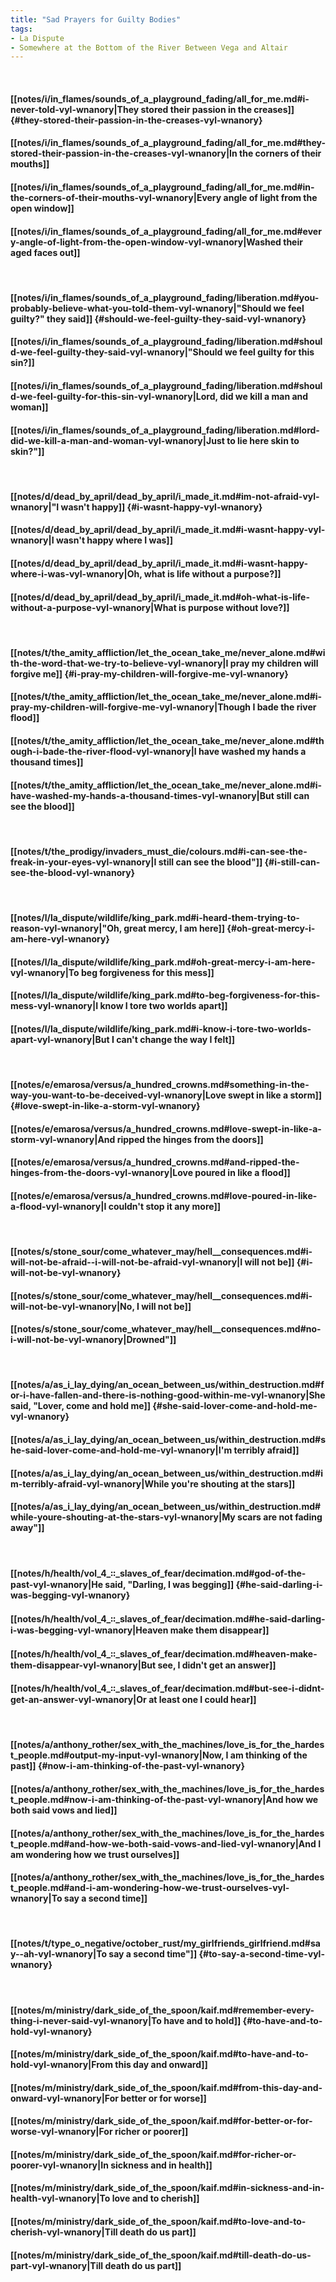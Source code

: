 ```yaml
---
title: "Sad Prayers for Guilty Bodies"
tags:
- La Dispute
- Somewhere at the Bottom of the River Between Vega and Altair
---
```

&nbsp;
#### [[notes/i/in_flames/sounds_of_a_playground_fading/all_for_me.md#i-never-told-vyl-wnanory|They stored their passion in the creases]] {#they-stored-their-passion-in-the-creases-vyl-wnanory}
#### [[notes/i/in_flames/sounds_of_a_playground_fading/all_for_me.md#they-stored-their-passion-in-the-creases-vyl-wnanory|In the corners of their mouths]]
#### [[notes/i/in_flames/sounds_of_a_playground_fading/all_for_me.md#in-the-corners-of-their-mouths-vyl-wnanory|Every angle of light from the open window]]
#### [[notes/i/in_flames/sounds_of_a_playground_fading/all_for_me.md#every-angle-of-light-from-the-open-window-vyl-wnanory|Washed their aged faces out]]
&nbsp;
#### [[notes/i/in_flames/sounds_of_a_playground_fading/liberation.md#you-probably-believe-what-you-told-them-vyl-wnanory|"Should we feel guilty?" they said]] {#should-we-feel-guilty-they-said-vyl-wnanory}
#### [[notes/i/in_flames/sounds_of_a_playground_fading/liberation.md#should-we-feel-guilty-they-said-vyl-wnanory|"Should we feel guilty for this sin?]]
#### [[notes/i/in_flames/sounds_of_a_playground_fading/liberation.md#should-we-feel-guilty-for-this-sin-vyl-wnanory|Lord, did we kill a man and woman]]
#### [[notes/i/in_flames/sounds_of_a_playground_fading/liberation.md#lord-did-we-kill-a-man-and-woman-vyl-wnanory|Just to lie here skin to skin?"]]
&nbsp;
#### [[notes/d/dead_by_april/dead_by_april/i_made_it.md#im-not-afraid-vyl-wnanory|"I wasn't happy]] {#i-wasnt-happy-vyl-wnanory}
#### [[notes/d/dead_by_april/dead_by_april/i_made_it.md#i-wasnt-happy-vyl-wnanory|I wasn't happy where I was]]
#### [[notes/d/dead_by_april/dead_by_april/i_made_it.md#i-wasnt-happy-where-i-was-vyl-wnanory|Oh, what is life without a purpose?]]
#### [[notes/d/dead_by_april/dead_by_april/i_made_it.md#oh-what-is-life-without-a-purpose-vyl-wnanory|What is purpose without love?]]
&nbsp;
#### [[notes/t/the_amity_affliction/let_the_ocean_take_me/never_alone.md#with-the-word-that-we-try-to-believe-vyl-wnanory|I pray my children will forgive me]] {#i-pray-my-children-will-forgive-me-vyl-wnanory}
#### [[notes/t/the_amity_affliction/let_the_ocean_take_me/never_alone.md#i-pray-my-children-will-forgive-me-vyl-wnanory|Though I bade the river flood]]
#### [[notes/t/the_amity_affliction/let_the_ocean_take_me/never_alone.md#though-i-bade-the-river-flood-vyl-wnanory|I have washed my hands a thousand times]]
#### [[notes/t/the_amity_affliction/let_the_ocean_take_me/never_alone.md#i-have-washed-my-hands-a-thousand-times-vyl-wnanory|But still can see the blood]]
&nbsp;
#### [[notes/t/the_prodigy/invaders_must_die/colours.md#i-can-see-the-freak-in-your-eyes-vyl-wnanory|I still can see the blood"]] {#i-still-can-see-the-blood-vyl-wnanory}
&nbsp;
#### [[notes/l/la_dispute/wildlife/king_park.md#i-heard-them-trying-to-reason-vyl-wnanory|"Oh, great mercy, I am here]] {#oh-great-mercy-i-am-here-vyl-wnanory}
#### [[notes/l/la_dispute/wildlife/king_park.md#oh-great-mercy-i-am-here-vyl-wnanory|To beg forgiveness for this mess]]
#### [[notes/l/la_dispute/wildlife/king_park.md#to-beg-forgiveness-for-this-mess-vyl-wnanory|I know I tore two worlds apart]]
#### [[notes/l/la_dispute/wildlife/king_park.md#i-know-i-tore-two-worlds-apart-vyl-wnanory|But I can't change the way I felt]]
&nbsp;
#### [[notes/e/emarosa/versus/a_hundred_crowns.md#something-in-the-way-you-want-to-be-deceived-vyl-wnanory|Love swept in like a storm]] {#love-swept-in-like-a-storm-vyl-wnanory}
#### [[notes/e/emarosa/versus/a_hundred_crowns.md#love-swept-in-like-a-storm-vyl-wnanory|And ripped the hinges from the doors]]
#### [[notes/e/emarosa/versus/a_hundred_crowns.md#and-ripped-the-hinges-from-the-doors-vyl-wnanory|Love poured in like a flood]]
#### [[notes/e/emarosa/versus/a_hundred_crowns.md#love-poured-in-like-a-flood-vyl-wnanory|I couldn't stop it any more]]
&nbsp;
#### [[notes/s/stone_sour/come_whatever_may/hell__consequences.md#i-will-not-be-afraid--i-will-not-be-afraid-vyl-wnanory|I will not be]] {#i-will-not-be-vyl-wnanory}
#### [[notes/s/stone_sour/come_whatever_may/hell__consequences.md#i-will-not-be-vyl-wnanory|No, I will not be]]
#### [[notes/s/stone_sour/come_whatever_may/hell__consequences.md#no-i-will-not-be-vyl-wnanory|Drowned"]]
&nbsp;
#### [[notes/a/as_i_lay_dying/an_ocean_between_us/within_destruction.md#for-i-have-fallen-and-there-is-nothing-good-within-me-vyl-wnanory|She said, "Lover, come and hold me]] {#she-said-lover-come-and-hold-me-vyl-wnanory}
#### [[notes/a/as_i_lay_dying/an_ocean_between_us/within_destruction.md#she-said-lover-come-and-hold-me-vyl-wnanory|I'm terribly afraid]]
#### [[notes/a/as_i_lay_dying/an_ocean_between_us/within_destruction.md#im-terribly-afraid-vyl-wnanory|While you're shouting at the stars]]
#### [[notes/a/as_i_lay_dying/an_ocean_between_us/within_destruction.md#while-youre-shouting-at-the-stars-vyl-wnanory|My scars are not fading away"]]
&nbsp;
#### [[notes/h/health/vol_4_꞉꞉_slaves_of_fear/decimation.md#god-of-the-past-vyl-wnanory|He said, "Darling, I was begging]] {#he-said-darling-i-was-begging-vyl-wnanory}
#### [[notes/h/health/vol_4_꞉꞉_slaves_of_fear/decimation.md#he-said-darling-i-was-begging-vyl-wnanory|Heaven make them disappear]]
#### [[notes/h/health/vol_4_꞉꞉_slaves_of_fear/decimation.md#heaven-make-them-disappear-vyl-wnanory|But see, I didn't get an answer]]
#### [[notes/h/health/vol_4_꞉꞉_slaves_of_fear/decimation.md#but-see-i-didnt-get-an-answer-vyl-wnanory|Or at least one I could hear]]
&nbsp;
#### [[notes/a/anthony_rother/sex_with_the_machines/love_is_for_the_hardest_people.md#output-my-input-vyl-wnanory|Now, I am thinking of the past]] {#now-i-am-thinking-of-the-past-vyl-wnanory}
#### [[notes/a/anthony_rother/sex_with_the_machines/love_is_for_the_hardest_people.md#now-i-am-thinking-of-the-past-vyl-wnanory|And how we both said vows and lied]]
#### [[notes/a/anthony_rother/sex_with_the_machines/love_is_for_the_hardest_people.md#and-how-we-both-said-vows-and-lied-vyl-wnanory|And I am wondering how we trust ourselves]]
#### [[notes/a/anthony_rother/sex_with_the_machines/love_is_for_the_hardest_people.md#and-i-am-wondering-how-we-trust-ourselves-vyl-wnanory|To say a second time]]
&nbsp;
#### [[notes/t/type_o_negative/october_rust/my_girlfriends_girlfriend.md#say--ah-vyl-wnanory|To say a second time"]] {#to-say-a-second-time-vyl-wnanory}
&nbsp;
#### [[notes/m/ministry/dark_side_of_the_spoon/kaif.md#remember-every-thing-i-never-said-vyl-wnanory|To have and to hold]] {#to-have-and-to-hold-vyl-wnanory}
#### [[notes/m/ministry/dark_side_of_the_spoon/kaif.md#to-have-and-to-hold-vyl-wnanory|From this day and onward]]
#### [[notes/m/ministry/dark_side_of_the_spoon/kaif.md#from-this-day-and-onward-vyl-wnanory|For better or for worse]]
#### [[notes/m/ministry/dark_side_of_the_spoon/kaif.md#for-better-or-for-worse-vyl-wnanory|For richer or poorer]]
#### [[notes/m/ministry/dark_side_of_the_spoon/kaif.md#for-richer-or-poorer-vyl-wnanory|In sickness and in health]]
#### [[notes/m/ministry/dark_side_of_the_spoon/kaif.md#in-sickness-and-in-health-vyl-wnanory|To love and to cherish]]
#### [[notes/m/ministry/dark_side_of_the_spoon/kaif.md#to-love-and-to-cherish-vyl-wnanory|Till death do us part]]
#### [[notes/m/ministry/dark_side_of_the_spoon/kaif.md#till-death-do-us-part-vyl-wnanory|Till death do us part]]
